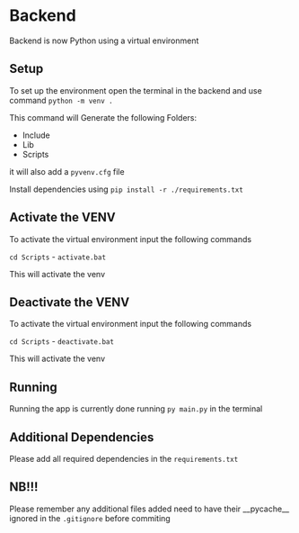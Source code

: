 # Backend
Backend is now Python using a virtual environment

## Setup
To set up the environment open the terminal in the backend and use command `python -m venv .`

This command will Generate the following Folders:
* Include
* Lib
* Scripts

it will also add a `pyvenv.cfg` file

Install dependencies using `pip install -r ./requirements.txt`

## Activate the VENV
To activate the virtual environment input the following commands

`cd Scripts` - `activate.bat`

This will activate the venv

## Deactivate the VENV
To activate the virtual environment input the following commands

`cd Scripts` - `deactivate.bat`

This will activate the venv

## Running
Running the app is currently done running `py main.py` in the terminal


## Additional Dependencies
Please add all required dependencies in the `requirements.txt`


## NB!!!
Please remember any additional files added need to have their \_\_pycache\_\_ ignored in the `.gitignore` before commiting